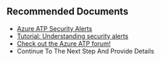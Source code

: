 <properties
	pageTitle="Potential false-positive alert"
	description="Potential false-positive alert"
	infoBubbleText="Potential false-positive alert"
	service="microsoft-aatp"
	resource="aatp"
	authors="digeler"
	ms.author="digeler"
	displayOrder="1"
	selfHelpType="generic"
	supportTopicIds="32729039"
	resourceTags=""
	productPesIds="16264"
	cloudEnvironments="Public"
	articleId="b12986af-682d-38f2-9baf-72667494f905"
	ownershipId="Azure_Advanced_Threat_Protection"
/>

## **Recommended Documents**

* [Azure ATP Security Alerts](https://docs.microsoft.com/azure-advanced-threat-protection/suspicious-activity-guide?tabs=external)
* [Tutorial: Understanding security alerts](https://docs.microsoft.com/azure-advanced-threat-protection/understanding-security-alerts)
* [Check out the Azure ATP forum!](https://aka.ms/azureatpcommunity)
* Continue To The Next Step And Provide Details